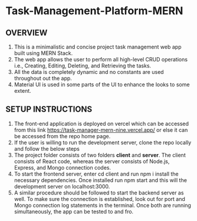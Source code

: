 # Task-Management-Platform-MERN

## OVERVIEW

1. This is a minimalistic and concise project task management web app built using MERN Stack.
2. The web app allows the user to perform all high-level CRUD operations i.e., Creating, Editing, Deleting, and Retrieving the tasks.
3. All the data is completely dynamic and no constants are used throughout out the app.
4. Material UI is used in some parts of the UI to enhance the looks to some extent.

## SETUP INSTRUCTIONS

1. The front-end application is deployed on vercel which can be accessed from this link https://task-manager-mern-nine.vercel.app/ or else it can be accessed from the repo home page.
2. If the user is willing to run the development server, clone the repo locally and follow the below steps
3. The project folder consists of two folders **client** and **server**. The client consists of React code, whereas the server consists of Node.js, Express, and Mongo connection codes.
4. To start the frontend server, enter cd client and run npm i install the necessary dependencies. Once installed run npm start and this will the development server on localhost:3000.
5. A similar procedure should be followed to start the backend server as well. To make sure the connection is established, look out for port and Mongo connection log statements in the terminal. Once both are running simultaneously, the app can be tested to and fro.
